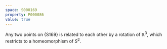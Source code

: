 ```yaml
---
space: S000169
property: P000086
value: true
---
```


Any two points on {S169} is related to each other by a rotation of $\mathbb{R}^3$, which restricts to a homeomorphism
of $S^2$.
